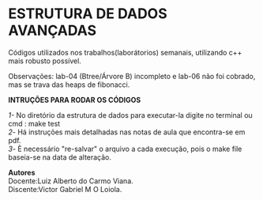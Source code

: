 # ESTRUTURA DE DADOS AVANÇADAS

Códigos utilizados nos trabalhos(laborátorios) semanais, utilizando c++ mais robusto possível.

Observações: lab-04 (Btree/Árvore B) incompleto e lab-06 não foi cobrado, mas se trava das heaps de fibonacci.


**INTRUÇÕES PARA RODAR OS CÓDIGOS**

*1-* No diretório da estrutura de dados para executar-la digite no terminal ou cmd : make test
<br>
*2*- Há instruções mais detalhadas nas notas de aula que encontra-se em pdf.
<br>
*3*- È necessário "re-salvar" o arquivo a cada execução, pois o make file baseia-se na data de alteração.


**Autores**
        <br>
        Docente:Luiz Alberto do Carmo Viana.
        <br>
        Discente:Victor Gabriel M O Loiola.



